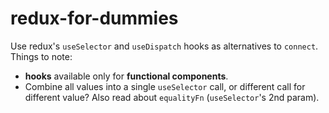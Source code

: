 # redux-for-dummies

Use redux's `useSelector` and `useDispatch` hooks as alternatives to `connect`.<br/>
Things to note:
- **hooks** available only for **functional components**.
- Combine all values into a single `useSelector` call, or different call for different value? Also read about `equalityFn` (`useSelector`'s 2nd param).
